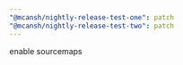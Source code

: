 ```yaml
---
"@mcansh/nightly-release-test-one": patch
"@mcansh/nightly-release-test-two": patch
---
```


enable sourcemaps
